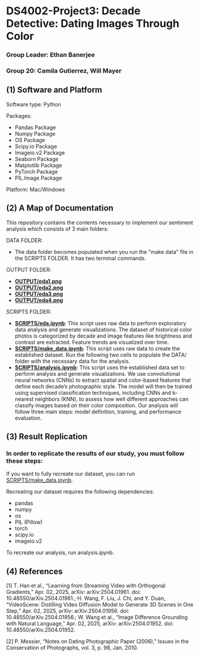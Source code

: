 # DS4002-Project3: Decade Detective: Dating Images Through Color    
### Group Leader: Ethan Banerjee
### Group 20: Camila Gutierrez, Will Mayer

## (1) Software and Platform
Software type: Python 

Packages: 
* Pandas Package
* Numpy Package
* OS Package
* Scipy.io Package
* Imageio.v2 Package
* Seaborn Package
* Matplotlib Package
* PyTorch Package
* PIL.Image Package  

Platform: Mac/Windows
## (2) A Map of Documentation
This repository contains the contents necessary to implement our sentiment analysis which consists of 3 main folders:

DATA FOLDER: 
* The data folder becomes populated when you run the "make data" file in the SCRIPTS FOLDER. It has two terminal commands.   

OUTPUT FOLDER: 
* **[OUTPUT/eda1.png](OUTPUT/eda1.png)**
* **[OUTPUT/eda2.png](OUTPUT/eda2.png)**
* **[OUTPUT/eda3.png](OUTPUT/eda3.png)**
* **[OUTPUT/eda4.png](OUTPUT/eda4.png)**


SCRIPTS FOLDER:
* **[SCRIPTS/eda.ipynb](SCRIPTS/eda.ipynb)**: This script uses raw data to perform exploratory data analysis and generate visualizations. The dataset of historical color photos is categorized by decade and image features like brightness and contrast are extracted. Feature trends are visualized over time. 
* **[SCRIPTS/make_data.ipynb](SCRIPTS/make_data.ipynb)**: This script uses raw data to create the established dataset. Run the following two cells to populate the DATA/ folder with the necessary data for the analysis.
* **[SCRIPTS/analysis.ipynb](SCRIPTS/analysis.ipynb)**: This script uses the established data set to perform analysis and generate visualizations. We use convolutional neural networks (CNNs) to extract spatial and color-based features that define each decade’s photographic style. The model will then be trained using supervised classification techniques, including CNNs and k-nearest neighbors (KNN), to assess how well different approaches can classify images based on their color composition. Our analysis will follow three main steps: model definition, training, and performance evaluation. 

## (3) Result Replication

### In order to replicate the results of our study, you must follow these steps:
If you want to fully recreate our dataset, you can run [SCRIPTS/make_data.ipynb](SCRIPTS/make_data.ipynb).

Recreating our dataset requires the following dependencies:
- pandas
- numpy
- os
- PIL (Pillow)
- torch
- scipy.io
- imageio.v2

To recreate our analysis, run analysis.ipynb.

## (4) References
[1] T. Han et al., “Learning from Streaming Video with Orthogonal Gradients,” Apr. 02, 2025, arXiv: arXiv:2504.01961. doi: 10.48550/arXiv.2504.01961.; H. Wang, F. Liu, J. Chi, and Y. Duan, “VideoScene: Distilling Video Diffusion Model to Generate 3D Scenes in One Step,” Apr. 02, 2025, arXiv: arXiv:2504.01956. doi: 10.48550/arXiv.2504.01956.; W. Wang et al., “Image Difference Grounding with Natural Language,” Apr. 02, 2025, arXiv: arXiv:2504.01952. doi: 10.48550/arXiv.2504.01952. 

[2] P. Messier, “Notes on Dating Photographic Paper (2006),” Issues in the Conservation of Photographs, vol. 3, p. 98, Jan. 2010. 
